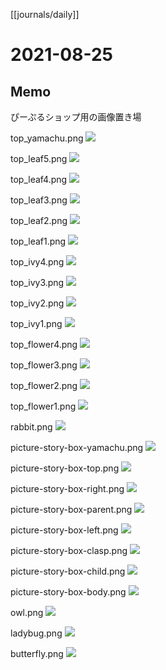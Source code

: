 [[journals/daily]]
# 2021-08-25

## Memo

ぴーぷるショップ用の画像置き場

      

top_yamachu.png
![](https://cdn.shopify.com/s/files/1/0591/8857/6419/files/top_yamachu.png?v=1629939071)


top_leaf5.png
![](https://cdn.shopify.com/s/files/1/0591/8857/6419/files/top_leaf5.png?v=1629876874)


      
top_leaf4.png
![](https://cdn.shopify.com/s/files/1/0591/8857/6419/files/top_leaf4.png?v=1629876874)


      
top_leaf3.png
![](https://cdn.shopify.com/s/files/1/0591/8857/6419/files/top_leaf3.png?v=1629876874)


      
top_leaf2.png
![](https://cdn.shopify.com/s/files/1/0591/8857/6419/files/top_leaf2.png?v=1629876874)


      
top_leaf1.png
![](https://cdn.shopify.com/s/files/1/0591/8857/6419/files/top_leaf1.png?v=1629876874)


      
top_ivy4.png
![](https://cdn.shopify.com/s/files/1/0591/8857/6419/files/top_ivy4.png?v=1629876874)



top_ivy3.png
![](https://cdn.shopify.com/s/files/1/0591/8857/6419/files/top_ivy3.png?v=1629876874)



top_ivy2.png
![](https://cdn.shopify.com/s/files/1/0591/8857/6419/files/top_ivy2.png?v=1629876874)


      
top_ivy1.png
![](https://cdn.shopify.com/s/files/1/0591/8857/6419/files/top_ivy1.png?v=1629876874)



top_flower4.png
![](https://cdn.shopify.com/s/files/1/0591/8857/6419/files/top_flower4.png?v=1629876874)


      
top_flower3.png
![](https://cdn.shopify.com/s/files/1/0591/8857/6419/files/top_flower3.png?v=1629876874)


      
top_flower2.png
![](https://cdn.shopify.com/s/files/1/0591/8857/6419/files/top_flower2.png?v=1629876874)



top_flower1.png
![](https://cdn.shopify.com/s/files/1/0591/8857/6419/files/top_flower1.png?v=1629876874)



rabbit.png
![](https://cdn.shopify.com/s/files/1/0591/8857/6419/files/rabbit.png?v=1629876874)



picture-story-box-yamachu.png
![](https://cdn.shopify.com/s/files/1/0591/8857/6419/files/picture-story-box-yamachu.png?v=1629876874)



picture-story-box-top.png
![](https://cdn.shopify.com/s/files/1/0591/8857/6419/files/picture-story-box-top.png?v=1629876874)



picture-story-box-right.png
![](https://cdn.shopify.com/s/files/1/0591/8857/6419/files/picture-story-box-right.png?v=1629876874)

      
picture-story-box-parent.png
![](https://cdn.shopify.com/s/files/1/0591/8857/6419/files/picture-story-box-parent.png?v=1629876874)

      
picture-story-box-left.png
![](https://cdn.shopify.com/s/files/1/0591/8857/6419/files/picture-story-box-left.png?v=1629876874)

      
picture-story-box-clasp.png
![](https://cdn.shopify.com/s/files/1/0591/8857/6419/files/picture-story-box-clasp.png?v=1629876873)

      
picture-story-box-child.png
![](https://cdn.shopify.com/s/files/1/0591/8857/6419/files/picture-story-box-child.png?v=1629876874)

      
picture-story-box-body.png
![](https://cdn.shopify.com/s/files/1/0591/8857/6419/files/picture-story-box-body.png?v=1629876874)

      
owl.png
![](https://cdn.shopify.com/s/files/1/0591/8857/6419/files/owl.png?v=1629876874)

      
ladybug.png
![](https://cdn.shopify.com/s/files/1/0591/8857/6419/files/ladybug.png?v=1629876874)

      
butterfly.png
![](https://cdn.shopify.com/s/files/1/0591/8857/6419/files/butterfly.png?v=1629876874)

